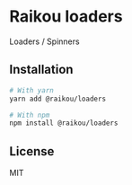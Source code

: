 # Raikou loaders

Loaders / Spinners

## Installation

```bash
# With yarn
yarn add @raikou/loaders

# With npm
npm install @raikou/loaders
```

## License

MIT
